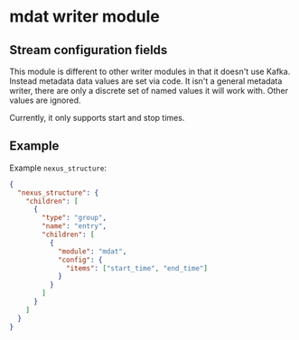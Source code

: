 # mdat writer module

## Stream configuration fields

This module is different to other writer modules in that it doesn't use Kafka. Instead metadata data values are set via
code.
It isn't a general metadata writer, there are only a discrete set of named values it will work with. Other values are 
ignored.

Currently, it only supports start and stop times.

## Example
Example `nexus_structure`:

```json
{
  "nexus_structure": {
    "children": [
      {
        "type": "group",
        "name": "entry",
        "children": [
          {
            "module": "mdat",
            "config": {
              "items": ["start_time", "end_time"]
            }
          }
        ]
      }
    ]
  }
}
```
